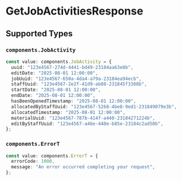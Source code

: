 # GetJobActivitiesResponse


## Supported Types

### `components.JobActivity`

```typescript
const value: components.JobActivity = {
  uuid: "123e4567-274d-4441-bd49-23184aa63e8b",
  editDate: "2025-08-01 12:00:00",
  jobUuid: "123e4567-650a-4da4-a79a-23184ea94ecb",
  staffUuid: "123e4567-2e2f-41d9-ab88-231845f3388b",
  startDate: "2025-08-01 12:00:00",
  endDate: "2025-08-01 12:00:00",
  hasBeenOpenedTimestamp: "2025-08-01 12:00:00",
  allocatedByStaffUuid: "123e4567-5268-4be8-9ed1-231849079e3b",
  allocatedTimestamp: "2025-08-01 12:00:00",
  materialUuid: "123e4567-787b-414f-a440-23184271224b",
  editByStaffUuid: "123e4567-a46e-440e-b85e-23184c2ad50b",
};
```

### `components.ErrorT`

```typescript
const value: components.ErrorT = {
  errorCode: 1000,
  message: "An error occurred completing your request",
};
```

